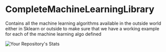 # CompleteMachineLearningLibrary



Contains all the machine learning algorithms available in the outside world either in Sklearn or outside to make sure that we have a working example for each of the 
machine learning algo defined


![Your Repository's Stats](https://github-readme-stats.vercel.app/api?username=AftabUdaipurwala&show_icons=true)
